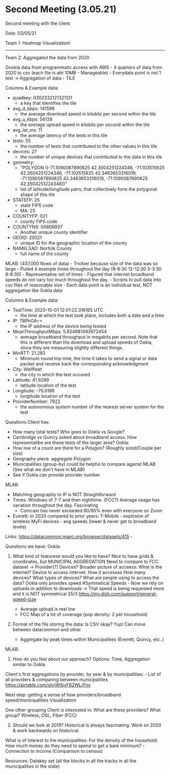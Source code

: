 # Second Meeting (3.05.21)

Second meeting with the client.

Date: 03/05/21

Team 1: Heatmap Visualization!

--------------------------------------

Team 2: Aggregated the data from 2020

Oookla data from programmatic access with AWS
    - 4 quarters of data from 2020 to csv (each file is abt 10MB - Manageable)
    - Everydata point is not 1 test -> Aggregation of data - TILE

Columns & Example data:
- quadkey: 0302332121321131
    - a key that identifies the tile
- avg_d_kbps: 141598
    - the average download speed in kilobits per second within the tile
- avg_u_kbps: 56138
    - the average upload speed in kilobits per second within the tile
- avg_lat_ms: 11
    - the average latency of the tests in this tile
- tests: 55
    - the number of tests that contributed to the other values in this tile
- devices: 27
    - the number of unique devices that contributed to the data in this tile
- geometry: 
    - "POLYGON ((-71.1090087890625 42.3504251224346, -71.103515625 42.3504251224346, -71.103515625 42.3463653316019, -71.1090087890625 42.3463653316019, -71.1090087890625 42.3504251224346))"
    - list of latitude/longitude pairs, that collectively form the polygonal shape of this tile
- STATEFP: 25
    - state FIPS code
    - MA: 25
- COUNTYFP: 021
    - county FIPS code
- COUNTYNS: 00606937
    - Another unique county identifier
- GEOID: 25021
    - unique ID for the geographic location of the county
- NAMELSAD: Norfolk County
    - full name of the county


MLAB: (437,000 Rows of data)
    - Trickier because size of the data was so large
    - Pulled 4 example times throughout the day (8-8:30 12-12:30 3-3:30 8-8:30) - Representative set of times
    - Figured that internet broadband speeds do not vary too much throughout the day.
    - Scripts to pull data into csv files of reasonable size
    - Each data point is an individual test, NOT aggregation like Ookla data

Columns & Example data:
- TestTime: 2020-10-01 12:01:22.316165 UTC
    - the time at which the test took place, includes both a date and a time
- IP: TBPhGA==
    - the IP address of the device being tested
- MeanThroughputMbps: 5.924981493972454
    - average broadband throughput in megabits per second. Note that this is different than the download and upload speeds of Ookla, since they are measuring slightly different things.
- MinRTT: 21.283
    - Minimum round trip time, the time it takes to send a signal or data packet and receive back the corresponding acknowledgment
- City: Wellfleet
    - the city in which the test occured
- Latitude: 41.9289
    - latitude location of the test
- Longitude: -70.0186
    - longitude location of the test
- ProviderNumber: 7922
    - the autonomous system number of the nearest server system for the test



Questions Client has:
- How many total tests? Who goes to Ookla vs Google?
- Cambridge vs Quincy asked about broadband access. How representatibe are these tests of the larger area?
Ookla:
- How low of a count are there for a Polygon? (Roughly sized/Couple per size)
- Geography piece: aggregate Polygon
- Municipalities (group-by) could be helpful to compare against MLAB (See what we don't have in MLAB)
- See if Ookla can provide provider number

MLAB: 
- Matching geography to IP is NOT Straightforward
- Times: Windows of 7-7 and then nighttime. (FCC?) Average usage has variation throughout the day.
    Fascinating 
    - Comcast has never exceeded 80/85% even with everyone on Zoom
- Everett: In 2020 compared to prior years: T-Mobile - explosion of wireless MyFi devices - avg speeds (lower & never get to broadband levels)


Links:
https://datacommon.mapc.org/browser/datasets/415 - 


Questions we have:
Ookla:
1. What kind of featurese would you like to have?
    Nice to have grids & coordinates, but MUNICIPAL AGGREGATION
    Need to compare to FCC dataset -> Provider(?)
    Devices? Broader picture of acceess: What is the internet? Device to access internet. How it accesses
        How many devices? What types of devices? What are people using to access the data?
    Ookla only provides speed 
    #Symmetical Speeds - Now we rely on uploads in addition to downloads -> That speed is being requested more and it is NOT symmetrical 25/3
https://my.dish.com/support/general-speed-size
    - Average upload is real low
    - FCC Map of a lot of coverage (pop density: 2 per household)

2. Format of the file storing the data: Is CSV okay? Yup! Can move between datacommon and other 
    - Aggregate by peak times within Municipalities (Everett, Quincy, etc..)

MLAB: 
1. How do you feel about our approach?
Options: Time, Aggregation similar to Ookla

Client's first aggregations by provider, by year & by municipalities:
    - List of all providers & comparing between municipalities
https://airtable.com/shrjWSiyF82WLrFny

Next step: getting a sense of how providers/broadband speed/municipalities
Visualization

One other grouping Client is interested in: What are these providers? What group? Wireless, DSL, Fiber (FCC)

2. Should we look at 2019?
Historical is always fascinating. Work on 2020 & work backwards on historical.


What is of interest to the municipalities: 
For the density of the household: How much money do they need to spend to get a bare minimum? - Connection to income (Comparison to census)


Resources:
Datakey set (all the blocks in all the tracks in all the municipalities in the state)